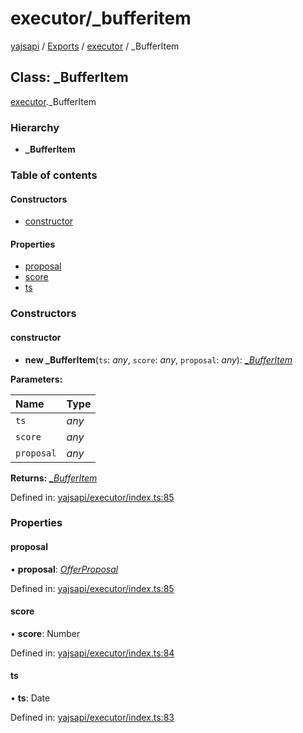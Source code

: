 # executor/\_bufferitem

[yajsapi](https://github.com/golemfactory/yagna-docs/tree/9699eb3e934dbc2c15063c37bc7a317a2c47fef4/yajsapi/README.md) / [Exports](https://github.com/golemfactory/yagna-docs/tree/9699eb3e934dbc2c15063c37bc7a317a2c47fef4/yajsapi/modules.md) / [executor](../yajsapi-2/executor.md) / \_BufferItem

## Class: \_BufferItem

[executor](../yajsapi-2/executor.md).\_BufferItem

### Hierarchy

* **\_BufferItem**

### Table of contents

#### Constructors

* [constructor](executor._bufferitem.md#constructor)

#### Properties

* [proposal](executor._bufferitem.md#proposal)
* [score](executor._bufferitem.md#score)
* [ts](executor._bufferitem.md#ts)

### Constructors

#### constructor

+ **new \_BufferItem**\(`ts`: _any_, `score`: _any_, `proposal`: _any_\): [_\_BufferItem_](executor._bufferitem.md)

**Parameters:**

| Name | Type |
| :--- | :--- |
| `ts` | _any_ |
| `score` | _any_ |
| `proposal` | _any_ |

**Returns:** [_\_BufferItem_](executor._bufferitem.md)

Defined in: [yajsapi/executor/index.ts:85](https://github.com/golemfactory/yajsapi/blob/0a8d8c8/yajsapi/executor/index.ts#L85)

### Properties

#### proposal

• **proposal**: [_OfferProposal_](rest_market.offerproposal.md)

Defined in: [yajsapi/executor/index.ts:85](https://github.com/golemfactory/yajsapi/blob/0a8d8c8/yajsapi/executor/index.ts#L85)

#### score

• **score**: Number

Defined in: [yajsapi/executor/index.ts:84](https://github.com/golemfactory/yajsapi/blob/0a8d8c8/yajsapi/executor/index.ts#L84)

#### ts

• **ts**: Date

Defined in: [yajsapi/executor/index.ts:83](https://github.com/golemfactory/yajsapi/blob/0a8d8c8/yajsapi/executor/index.ts#L83)

